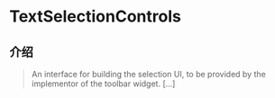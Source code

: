 # TextSelectionControls

## 介绍

> An interface for building the selection UI, to be provided by the implementor of the toolbar widget. [...]
